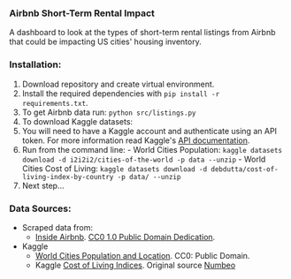 ### Airbnb Short-Term Rental Impact

A dashboard to look at the types of short-term rental listings from Airbnb that could be impacting US cities' housing inventory.

### Installation:
1. Download repository and create virtual environment.
2. Install the required dependencies with `pip install -r requirements.txt`.
3. To get Airbnb data run: `python src/listings.py`
4. To download Kaggle datasets:
  1. You will need to have a Kaggle account and authenticate using an API token. For more information read Kaggle's [API documentation](https://www.kaggle.com/docs/api).
  2. Run from the command line:
    - World Cities Population: `kaggle datasets download -d i2i2i2/cities-of-the-world -p data --unzip`
    - World Cities Cost of Living: `kaggle datasets download -d debdutta/cost-of-living-index-by-country -p data/ --unzip`
5. Next step...


### Data Sources:
* Scraped data from:
  - [Inside Airbnb](http://insideairbnb.com/get-the-data.html). [CC0 1.0 Public Domain Dedication](https://creativecommons.org/publicdomain/zero/1.0/).
* Kaggle
  - [World Cities Population and Location](https://www.kaggle.com/i2i2i2/cities-of-the-world). CC0: Public Domain.
  - Kaggle [Cost of Living Indices](https://www.kaggle.com/debdutta/cost-of-living-index-by-country). Original source [Numbeo](https://www.numbeo.com/cost-of-living/rankings.jsp)

